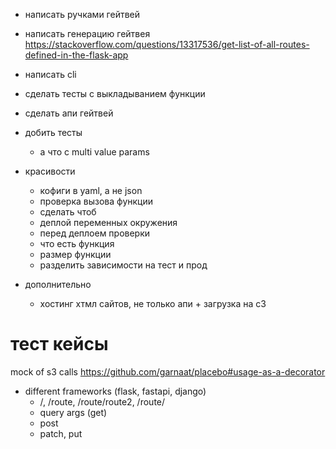 


  
- написать ручками гейтвей 
- написать генерацию гейтвея 
  https://stackoverflow.com/questions/13317536/get-list-of-all-routes-defined-in-the-flask-app 
- написать cli
- сделать тесты с выкладыванием функции
- сделать апи гейтвей

- добить тесты
  - а что с multi value params

- красивости
  - кофиги в yaml, а не json
  - проверка вызова функции
  - сделать чтоб 
  - деплой переменных окружения
  - перед деплоем проверки
   - что есть функция
   - размер функции
  - разделить зависимости на тест и прод
  
- дополнительно
  - хостинг хтмл сайтов, не только апи + загрузка на с3
  
# тест кейсы

mock of s3 calls https://github.com/garnaat/placebo#usage-as-a-decorator 
- different frameworks (flask, fastapi, django)
  - /, /route, /route/route2, /route/<param>
  - query args (get)
  - post 
  - patch, put

